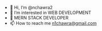 - 👋 Hi, I’m @nchawra2
- 👀 I’m interested in WEB DEVELOPMENT 
- 🌱  MERN STACK DEVELOPER
- 📫 How to reach me n1chawra@gmail.com



<!---
nchawra2/nchawra2 is a ✨ special ✨ repository because its `README.md` (this file) appears on your GitHub profile.
You can click the Preview link to take a look at your changes.
--->
